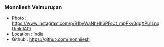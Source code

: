 ### Monniiesh Velmurugan
- Photo : https://www.instagram.com/p/B1byWaNhHh6PFsUt_mpPkv0qqXPu1LnqUmlnIA0/
- Location : India
- Github : https://github.com/monniiesh
